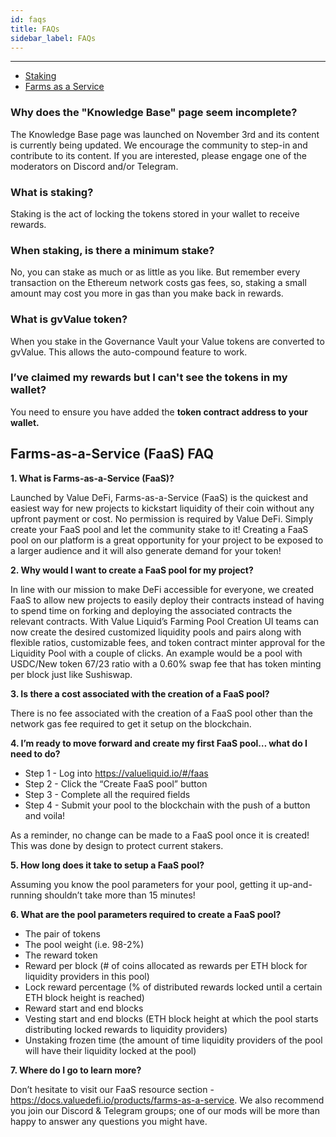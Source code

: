 ```yaml
---
id: faqs
title: FAQs
sidebar_label: FAQs
---
```


---

- [Staking](#Staking)
- [Farms as a Service](#farms-as-a-service-faas-faq)

### Why does the "Knowledge Base" page seem incomplete?

The Knowledge Base page was launched on November 3rd and its content is currently being updated. We encourage the community to step-in and contribute to its content. If you are interested, please engage one of the moderators on Discord and/or Telegram.

### What is staking?

Staking is the act of locking the tokens stored in your wallet to receive rewards.

### When staking, is there a minimum stake?

No, you can stake as much or as little as you like. But remember every transaction on the Ethereum network costs gas fees, so, staking a small amount may cost you more in gas than you make back in rewards.

### What is gvValue token?

When you stake in the Governance Vault your Value tokens are converted to gvValue. This allows the auto-compound feature to work.

### I’ve claimed my rewards but I can't see the tokens in my wallet?

You need to ensure you have added the **token contract address to your wallet.**

## Farms-as-a-Service (FaaS) FAQ

**1. What is Farms-as-a-Service (FaaS)?**

Launched by Value DeFi, Farms-as-a-Service (FaaS) is the quickest and easiest way for new projects to kickstart liquidity of their coin without any upfront payment or cost. No permission is required by Value DeFi. Simply create your FaaS pool and let the community stake to it! Creating a FaaS pool on our platform is a great opportunity for your project to be exposed to a larger audience and it will also generate demand for your token!

**2. Why would I want to create a FaaS pool for my project?**

In line with our mission to make DeFi accessible for everyone, we created FaaS to allow new projects to easily deploy their contracts instead of having to spend time on forking and deploying the associated contracts the relevant contracts. With Value Liquid’s Farming Pool Creation UI teams can now create the desired customized liquidity pools and pairs along with flexible ratios, customizable fees, and token contract minter approval for the Liquidity Pool with a couple of clicks. An example would be a pool with USDC/New token 67/23 ratio with a 0.60% swap fee that has token minting per block just like Sushiswap.

**3. Is there a cost associated with the creation of a FaaS pool?**

There is no fee associated with the creation of a FaaS pool other than the network gas fee required to get it setup on the blockchain.

**4. I’m ready to move forward and create my first FaaS pool… what do I need to do?**

- Step 1 - Log into https://valueliquid.io/#/faas
- Step 2 - Click the “Create FaaS pool” button
- Step 3 - Complete all the required fields
- Step 4 - Submit your pool to the blockchain with the push of a button and voila!

As a reminder, no change can be made to a FaaS pool once it is created! This was done by design to protect current stakers.

**5. How long does it take to setup a FaaS pool?**

Assuming you know the pool parameters for your pool, getting it up-and-running shouldn’t take more than 15 minutes!

**6. What are the pool parameters required to create a FaaS pool?**

- The pair of tokens
- The pool weight (i.e. 98-2%)
- The reward token
- Reward per block (# of coins allocated as rewards per ETH block for liquidity providers in this pool)
- Lock reward percentage (% of distributed rewards locked until a certain ETH block height is reached)
- Reward start and end blocks
- Vesting start and end blocks (ETH block height at which the pool starts distributing locked rewards to liquidity providers)
- Unstaking frozen time (the amount of time liquidity providers of the pool will have their liquidity locked at the pool)

**7. Where do I go to learn more?**

Don’t hesitate to visit our FaaS resource section - https://docs.valuedefi.io/products/farms-as-a-service. We also recommend you join our Discord & Telegram groups; one of our mods will be more than happy to answer any questions you might have.

